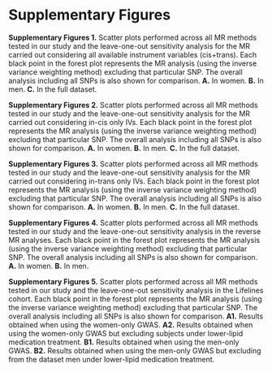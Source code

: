 # Supplementary Figures 



**Supplementary Figures 1.** Scatter plots performed across all MR methods tested in our study and the leave-one-out sensitivity analysis for the MR carried out considering all available instrument variables (cis+trans). Each black point in the forest plot represents the MR analysis (using the inverse variance weighting method) excluding that particular SNP. The overall analysis including all SNPs is also shown for comparison. **A.** In women. **B.** In men. **C.** In the full dataset. 


**Supplementary Figures 2.** Scatter plots performed across all MR methods tested in our study and the leave-one-out sensitivity analysis for the MR carried out considering  in-cis only IVs. Each black point in the forest plot represents the MR analysis (using the inverse variance weighting method) excluding that particular SNP. The overall analysis including all SNPs is also shown for comparison. **A.** In women. **B.** In men. **C.** In the full dataset. 


**Supplementary Figures 3.** Scatter plots performed across all MR methods tested in our study and the leave-one-out sensitivity analysis for the MR carried out considering in-trans only IVs. Each black point in the forest plot represents the MR analysis (using the inverse variance weighting method) excluding that particular SNP. The overall analysis including all SNPs is also shown for comparison. **A.** In women. **B.** In men. **C.** In the full dataset. 


**Supplementary Figures 4.** Scatter plots performed across all MR methods tested in our study and the leave-one-out sensitivity analysis in the reverse MR analyses. Each black point in the forest plot represents the MR analysis (using the inverse variance weighting method) excluding that particular SNP. The overall analysis including all SNPs is also shown for comparison. **A.** In women. **B.** In men. 


**Supplementary Figures 5.** Scatter plots performed across all MR methods tested in our study and the leave-one-out sensitivity analysis in the Lifelines cohort. Each black point in the forest plot represents the MR analysis (using the inverse variance weighting method) excluding that particular SNP. The overall analysis including all SNPs is also shown for comparison. **A1.** Results obtained when using the women-only GWAS. **A2.** Results obtained when using the women-only GWAS but excluding subjects under lower-lipid medication treatment. **B1.** Results obtained when using the men-only GWAS. **B2.** Results obtained when using the men-only GWAS but excluding from the dataset men under lower-lipid medication treatment. 
